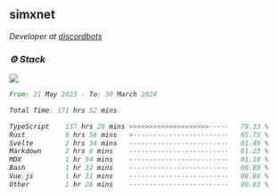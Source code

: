 <h2>simxnet</h2>
<p><em>Developer at <a href="https://github.com/dbotslist">discordbots</a></p>

### ⚙️ Stack
![](https://skillicons.dev/icons?i=git,docker,js,ts,cloudflare,css,deno,express,cpp,rust,arduino,graphql,html,nestjs,react,apollo,bash,lua,nextjs,nodejs,ps,powershell,neovim,postgres,tailwind,prisma)

<!--START_SECTION:waka-->

```rust
From: 21 May 2023 - To: 30 March 2024

Total Time: 171 hrs 52 mins

TypeScript    137 hrs 28 mins >>>>>>>>>>>>>>>>>>>>-----   79.33 %
Rust          9 hrs 58 mins   >------------------------   05.75 %
Svelte        2 hrs 34 mins   -------------------------   01.49 %
Markdown      2 hrs 8 mins    -------------------------   01.23 %
MDX           1 hr 54 mins    -------------------------   01.10 %
Bash          1 hr 32 mins    -------------------------   00.89 %
Vue.js        1 hr 31 mins    -------------------------   00.88 %
Other         1 hr 26 mins    -------------------------   00.83 %
```

<!--END_SECTION:waka-->


<!--
<p align="center">
     <a href="https://discord.gg/HhybNhchcC"><img src="https://invidget.switchblade.xyz/sejc7TnX6N" align="center" ><a>
</p> 
-->
